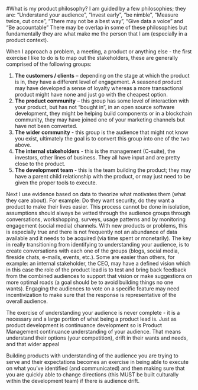 
#What is my product philosophy?
I am guided by a few philosophies; they are: “Understand your audience”, “Invest early”, “be nimble”, “Measure twice, cut once”, “There may not be a best way”, “Give data a voice” and “Be accountable” There may be overlap in some of these philosophies but fundamentally they are what make me the person that I am (especially in a product context).

When I approach a problem, a meeting, a product or anything else - the first exercise I like to do is to map out the stakeholders, these are generally comprised of the following groups:
1. <b>The customers / clients</b> – depending on the stage at which the product is in, they have a different level of engagement. A seasoned product may have developed a sense of loyalty whereas a more transactional product might have none and just go with the cheapest option.
1. <b>The product community</b> – this group has some level of interaction with your product, but has not “bought in”, in an open source software development, they might be helping build components or in a blockchain community, they may have joined one of your marketing channels but have not been converted.
1. <b>The wider community</b> - this group is the audience that might not know you exist, ultimately the goal is to convert this group into one of the two above. 
1. <b>The internal stakeholders</b> - this is the management (C-suite), the investors, other lines of business. They all have input and are pretty close to the product. 
1. <b>The development team</b> - this is the team building the product; they may have a parent child relationship with the product, or may just need to be given the proper tools to execute.

Next I use evidence based on data to theorize what motivates them (what they care about). For example: Do they want security, do they want a product to make their lives easier. This process cannot be done in isolation, assumptions should always be vetted through the audience groups through conversations, workshopping, surveys, usage patterns and by monitoring engagement (social media) channels. With new products or problems, this is especially true and there is not frequently not an abundance of data available and it needs to be acquired (via time spent or monetarily). The key in really transitioning from identifying to understanding your audience, is to create conversations with each one of the groups (blogs, social media, fireside chats, e-mails, events, etc.). Some are easier than others, for example: an internal stakeholder, the CEO, may have a defined vision which in this case the role of the product lead is to test and bring back feedback from the combined audiences to support that vision or make suggestions on more optimal roads (a goal should be to avoid building things no one wants). Engaging the audiences to vote on a specific feature may need incentivization to make sure that the response is representative of the overall audience.

The exercise of understanding your audience is never complete - it is a necessary and a large portion of what being a product lead is. Just as product development is continuance development so is Product Management continuance understanding of your audience. That means understand their options (your competition), drift in their wants and needs, and that wider appeal 

Building products with understanding of the audience you are trying to serve and their  expectations becomes an exercise in being able to execute on what you’ve identified (and communicated) and then making sure that you are quickly able to change directions (this MUST be built culturally within the development team) if there is audience drift.
